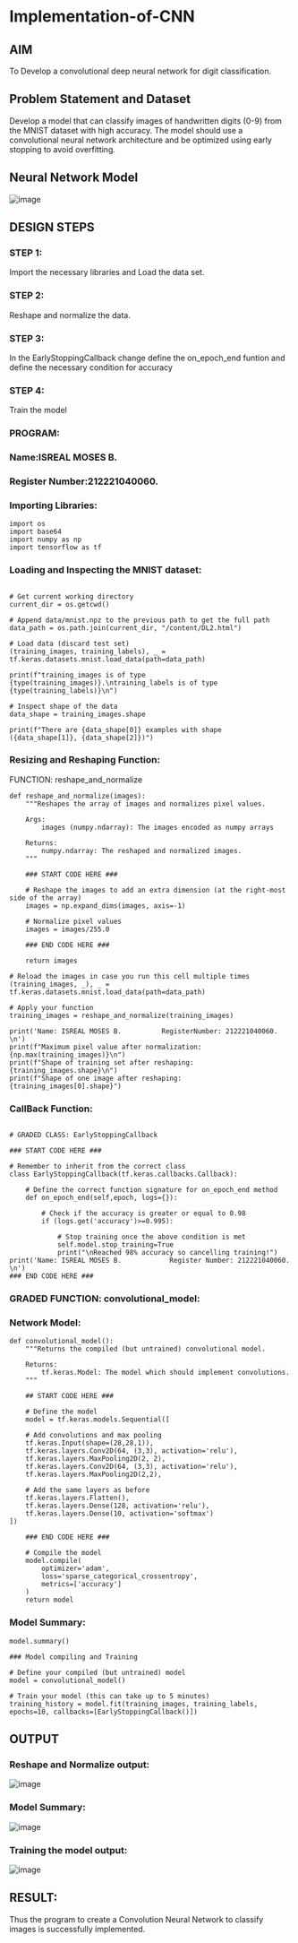 # Implementation-of-CNN

## AIM

To Develop a convolutional deep neural network for digit classification.

## Problem Statement and Dataset
Develop a model that can classify images of handwritten digits (0-9) from the MNIST dataset with high accuracy. The model should use a convolutional neural network architecture and be optimized using early stopping to avoid overfitting.
## Neural Network Model

![image](https://github.com/user-attachments/assets/34a0ff25-ab1b-434b-8f9f-ca7e3a791ba4)


## DESIGN STEPS

### STEP 1:
Import the necessary libraries and Load the data set.

### STEP 2:
Reshape and normalize the data.
### STEP 3:
In the EarlyStoppingCallback change define the on_epoch_end funtion and define the necessary condition for accuracy
### STEP 4:
Train the model
### PROGRAM:

### Name:ISREAL MOSES B.
### Register Number:212221040060.
### Importing Libraries:
```
import os
import base64
import numpy as np
import tensorflow as tf
```
### Loading and Inspecting the MNIST dataset:
```

# Get current working directory
current_dir = os.getcwd()

# Append data/mnist.npz to the previous path to get the full path
data_path = os.path.join(current_dir, "/content/DL2.html")

# Load data (discard test set)
(training_images, training_labels), _ = tf.keras.datasets.mnist.load_data(path=data_path)

print(f"training_images is of type {type(training_images)}.\ntraining_labels is of type {type(training_labels)}\n")

# Inspect shape of the data
data_shape = training_images.shape

print(f"There are {data_shape[0]} examples with shape ({data_shape[1]}, {data_shape[2]})")
```
### Resizing and Reshaping Function:

FUNCTION: reshape_and_normalize
```
def reshape_and_normalize(images):
    """Reshapes the array of images and normalizes pixel values.

    Args:
        images (numpy.ndarray): The images encoded as numpy arrays

    Returns:
        numpy.ndarray: The reshaped and normalized images.
    """

    ### START CODE HERE ###

    # Reshape the images to add an extra dimension (at the right-most side of the array)
    images = np.expand_dims(images, axis=-1)

    # Normalize pixel values
    images = images/255.0

    ### END CODE HERE ###

    return images
```
```
# Reload the images in case you run this cell multiple times
(training_images, _), _ = tf.keras.datasets.mnist.load_data(path=data_path)

# Apply your function
training_images = reshape_and_normalize(training_images)

print('Name: ISREAL MOSES B.          RegisterNumber: 212221040060.         \n')
print(f"Maximum pixel value after normalization: {np.max(training_images)}\n")
print(f"Shape of training set after reshaping: {training_images.shape}\n")
print(f"Shape of one image after reshaping: {training_images[0].shape}")
```
### CallBack Function:
```

# GRADED CLASS: EarlyStoppingCallback

### START CODE HERE ###

# Remember to inherit from the correct class
class EarlyStoppingCallback(tf.keras.callbacks.Callback):

    # Define the correct function signature for on_epoch_end method
    def on_epoch_end(self,epoch, logs={}):

        # Check if the accuracy is greater or equal to 0.98
        if (logs.get('accuracy')>=0.995):

            # Stop training once the above condition is met
            self.model.stop_training=True
            print("\nReached 98% accuracy so cancelling training!")
print('Name: ISREAL MOSES B.            Register Number: 212221040060.        \n')
### END CODE HERE ###
```
### GRADED FUNCTION: convolutional_model:

### Network Model:

```
def convolutional_model():
    """Returns the compiled (but untrained) convolutional model.

    Returns:
        tf.keras.Model: The model which should implement convolutions.
    """

    ## START CODE HERE ###

    # Define the model
    model = tf.keras.models.Sequential([

    # Add convolutions and max pooling
    tf.keras.Input(shape=(28,28,1)),
    tf.keras.layers.Conv2D(64, (3,3), activation='relu'),
    tf.keras.layers.MaxPooling2D(2, 2),
    tf.keras.layers.Conv2D(64, (3,3), activation='relu'),
    tf.keras.layers.MaxPooling2D(2,2),

    # Add the same layers as before
    tf.keras.layers.Flatten(),
    tf.keras.layers.Dense(128, activation='relu'),
    tf.keras.layers.Dense(10, activation='softmax')
])

    ### END CODE HERE ###

    # Compile the model
    model.compile(
		optimizer='adam',
		loss='sparse_categorical_crossentropy',
		metrics=['accuracy']
	)
    return model
```
### Model Summary:
```
model.summary()
```
```
### Model compiling and Training

# Define your compiled (but untrained) model
model = convolutional_model()

# Train your model (this can take up to 5 minutes)
training_history = model.fit(training_images, training_labels, epochs=10, callbacks=[EarlyStoppingCallback()])
```

## OUTPUT

### Reshape and Normalize output:

![image](https://github.com/user-attachments/assets/cf3a5ba1-e70b-4a03-ab32-4745172ccd96)

### Model Summary:

![image](https://github.com/user-attachments/assets/d46a4f40-1d21-4c5f-ade2-03adc2a08b53)

### Training the model output:

![image](https://github.com/user-attachments/assets/51951ed1-1617-4f45-97c7-bd1c5f2d9ab4)

## RESULT:
Thus the program to create a Convolution Neural Network to classify images is successfully implemented.
